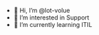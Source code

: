 - 👋 Hi, I’m @lot-volue
- 👀 I’m interested in Support
- 🌱 I’m currently learning ITIL


<!---
lot-volue/lot-volue is a ✨ special ✨ repository because its `README.md` (this file) appears on your GitHub profile.
You can click the Preview link to take a look at your changes.
--->

